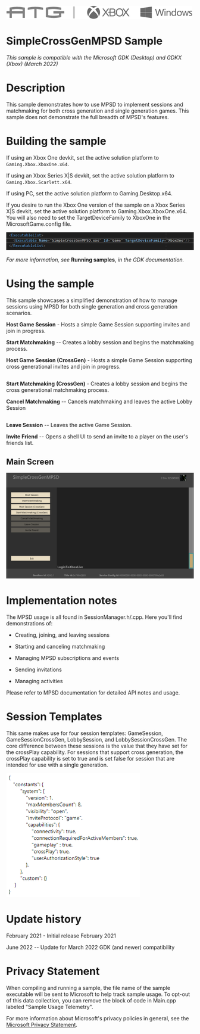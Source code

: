   ![](./media/image1.png)

#   SimpleCrossGenMPSD Sample

*This sample is compatible with the Microsoft GDK (Desktop) and GDKX
(Xbox) (March 2022)*

# Description

This sample demonstrates how to use MPSD to implement sessions and
matchmaking for both cross generation and single generation games. This
sample does not demonstrate the full breadth of MPSD's features.

# Building the sample

If using an Xbox One devkit, set the active solution platform to `Gaming.Xbox.XboxOne.x64`.

If using an Xbox Series X|S devkit, set the active solution platform to `Gaming.Xbox.Scarlett.x64`.

If using PC, set the active solution platform to Gaming.Desktop.x64.

If you desire to run the Xbox One version of the sample on a Xbox Series
X|S devkit, set the active solution platform to Gaming.Xbox.XboxOne.x64.
You will also need to set the TargetDeviceFamily to XboxOne in the
MicrosoftGame.config file.

![](./media/image3.png)

*For more information, see* __Running samples__, *in the GDK documentation.*

# Using the sample

This sample showcases a simplified demonstration of how to manage
sessions using MPSD for both single generation and cross generation
scenarios.

**Host Game Session** - Hosts a simple Game Session supporting invites
and join in progress.

**Start Matchmaking** -- Creates a lobby session and begins the
matchmaking process.

**Host Game Session (CrossGen)** - Hosts a simple Game Session
supporting cross generational invites and join in progress.

## 

**Start Matchmaking** **(CrossGen)** - Creates a lobby session and
begins the cross generational matchmaking process.

**Cancel Matchmaking** -- Cancels matchmaking and leaves the active
Lobby Session

## 

**Leave Session** -- Leaves the active Game Session.

**Invite Friend** -- Opens a shell UI to send an invite to a player on
the user's friends list.

## 

## Main Screen

![Graphical user interface, text, website Description automatically generated](./media/image4.png)

# Implementation notes

The MPSD usage is all found in SessionManager.h/.cpp. Here you'll find
demonstrations of:

-   Creating, joining, and leaving sessions

-   Starting and canceling matchmaking

-   Managing MPSD subscriptions and events

-   Sending invitations

-   Managing activities

Please refer to MPSD documentation for detailed API notes and usage.

# Session Templates

This same makes use for four session templates: GameSession,
GameSessionCrossGen, LobbySession, and LobbySessionCrossGen. The core
difference between these sessions is the value that they have set for
the crossPlay capability. For sessions that support cross generation,
the crossPlay capability is set to true and is set false for session
that are intended for use with a single generation.

![Text Description automatically generated](./media/image5.png)

# Update history

February 2021 - Initial release February 2021

June 2022 -- Update for March 2022 GDK (and newer) compatibility

# Privacy Statement

When compiling and running a sample, the file name of the sample
executable will be sent to Microsoft to help track sample usage. To
opt-out of this data collection, you can remove the block of code in
Main.cpp labeled "Sample Usage Telemetry".

For more information about Microsoft's privacy policies in general, see
the [Microsoft Privacy
Statement](https://privacy.microsoft.com/en-us/privacystatement/).
